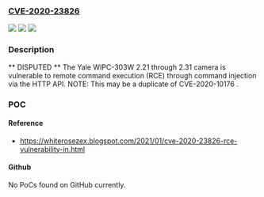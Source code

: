 ### [CVE-2020-23826](https://cve.mitre.org/cgi-bin/cvename.cgi?name=CVE-2020-23826)
![](https://img.shields.io/static/v1?label=Product&message=n%2Fa&color=blue)
![](https://img.shields.io/static/v1?label=Version&message=n%2Fa&color=blue)
![](https://img.shields.io/static/v1?label=Vulnerability&message=n%2Fa&color=brighgreen)

### Description

** DISPUTED ** The Yale WIPC-303W 2.21 through 2.31 camera is vulnerable to remote command execution (RCE) through command injection via the HTTP API. NOTE: This may be a duplicate of CVE-2020-10176 .

### POC

#### Reference
- https://whiterosezex.blogspot.com/2021/01/cve-2020-23826-rce-vulnerability-in.html

#### Github
No PoCs found on GitHub currently.

